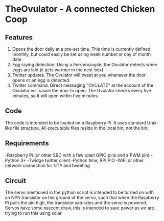 # TheOvulator - A connected Chicken Coop
## Features
1. Opens the door daily at a pre-set time. This time is currently defined monthly, but could easily be set using week number or day of month date.
2. Egg-laying detection. Using a thermocouple, the Ovulator detects when eggs are laid (it gets warmer in the nest-box)
3. Twitter updates. The Ovulator will tweet at you whenever the door opens or an egg is detected.
4. Twitter command. Direct messaging "OVULATE" at the account of the Ovulator will cause the door to open. The Ovulator checks every five minutes, so it will open within five minutes.

## Code
The code is intended to be loaded on a Raspberry Pi. It uses standard Unix-like file structure. All executable files reside in the local bin, not the bin.

## Requirements
-Raspberry Pi (or other SBC with a few open GPIO pins and a PWM pin)
-Python 3+
-Twidge twitter client
-Python time, RPI.PIO
-WiFi or other network connection for NTP and tweeting

## Circuit
The servo mentioned in the python script is intended to be turned on with an NPN transistor on the ground of the servo, such that when the Raspberry Pi pulls the pin high, the transistor saturates and the servo is powered. Servos have some nascent draw, this is intended to save power as we are trying to run this using solar.

